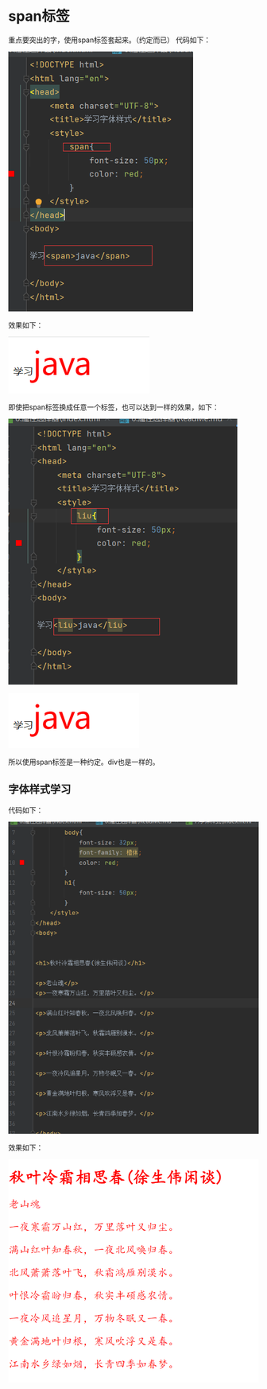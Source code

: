 # span标签
重点要突出的字，使用span标签套起来。（约定而已）
代码如下：

![img.png](img.png)

效果如下：

![img_1.png](img_1.png)

即使把span标签换成任意一个标签，也可以达到一样的效果，如下：

![img_2.png](img_2.png)

![img_3.png](img_3.png)

所以使用span标签是一种约定。div也是一样的。

## 字体样式学习
代码如下：

![img_4.png](img_4.png)

效果如下：

![img_5.png](img_5.png)


